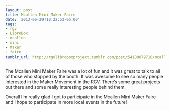 ```yaml
---
layout: post
title: Mcallen Mini Maker Faire
date: '2013-06-29T10:22:53-05:00'
tags:
- rgv
- LibroBox
- mcallen
- mini
- Maker
- faire
tumblr_url: http://rgvlibroboxproject.tumblr.com/post/54180879710/mcallen-mini-maker-faire
---
```

The Mcallen Mini Maker Faire was a lot of fun and it was great to talk to all of those who stopped by the booth. It was awesome to see so many people interested in the Maker Movement in the RGV. There’s some great projects out there and some really interesting people behind them.

Overall I’m really glad I got to participate in the Mcallen Mini Maker Faire  and I hope to participate in more local events in the future!
